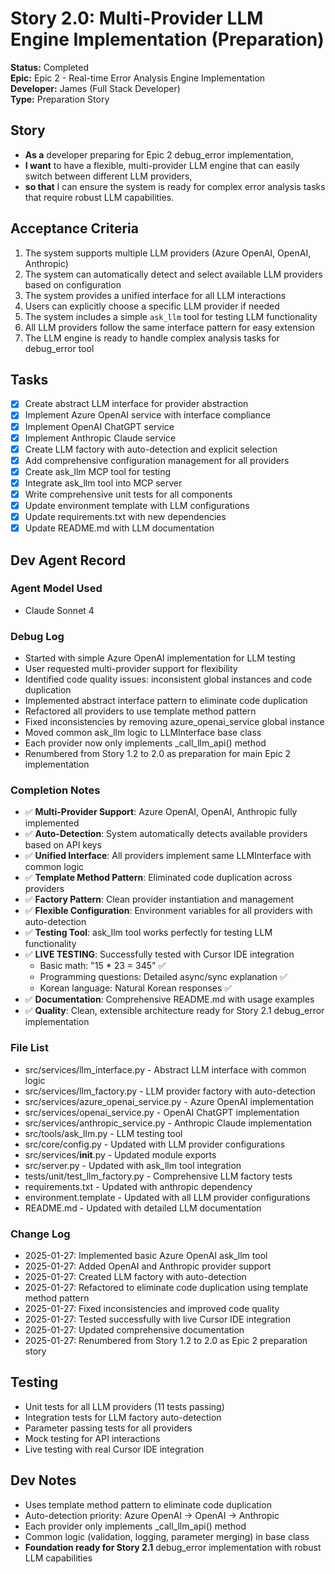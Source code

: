 # Story 2.0: Multi-Provider LLM Engine Implementation (Preparation)

**Status:** Completed  
**Epic:** Epic 2 - Real-time Error Analysis Engine Implementation  
**Developer:** James (Full Stack Developer)  
**Type:** Preparation Story

## Story
* **As a** developer preparing for Epic 2 debug_error implementation,
* **I want** to have a flexible, multi-provider LLM engine that can easily switch between different LLM providers,
* **so that** I can ensure the system is ready for complex error analysis tasks that require robust LLM capabilities.

## Acceptance Criteria
1. The system supports multiple LLM providers (Azure OpenAI, OpenAI, Anthropic)
2. The system can automatically detect and select available LLM providers based on configuration
3. The system provides a unified interface for all LLM interactions
4. Users can explicitly choose a specific LLM provider if needed
5. The system includes a simple `ask_llm` tool for testing LLM functionality
6. All LLM providers follow the same interface pattern for easy extension
7. The LLM engine is ready to handle complex analysis tasks for debug_error tool

## Tasks
- [x] Create abstract LLM interface for provider abstraction
- [x] Implement Azure OpenAI service with interface compliance
- [x] Implement OpenAI ChatGPT service
- [x] Implement Anthropic Claude service
- [x] Create LLM factory with auto-detection and explicit selection
- [x] Add comprehensive configuration management for all providers
- [x] Create ask_llm MCP tool for testing
- [x] Integrate ask_llm tool into MCP server
- [x] Write comprehensive unit tests for all components
- [x] Update environment template with LLM configurations
- [x] Update requirements.txt with new dependencies
- [x] Update README.md with LLM documentation

## Dev Agent Record

### Agent Model Used
- Claude Sonnet 4

### Debug Log
- Started with simple Azure OpenAI implementation for LLM testing
- User requested multi-provider support for flexibility
- Identified code quality issues: inconsistent global instances and code duplication
- Implemented abstract interface pattern to eliminate code duplication
- Refactored all providers to use template method pattern
- Fixed inconsistencies by removing azure_openai_service global instance
- Moved common ask_llm logic to LLMInterface base class
- Each provider now only implements _call_llm_api() method
- Renumbered from Story 1.2 to 2.0 as preparation for main Epic 2 implementation

### Completion Notes
- ✅ **Multi-Provider Support**: Azure OpenAI, OpenAI, Anthropic fully implemented
- ✅ **Auto-Detection**: System automatically detects available providers based on API keys
- ✅ **Unified Interface**: All providers implement same LLMInterface with common logic
- ✅ **Template Method Pattern**: Eliminated code duplication across providers
- ✅ **Factory Pattern**: Clean provider instantiation and management
- ✅ **Flexible Configuration**: Environment variables for all providers with auto-detection
- ✅ **Testing Tool**: ask_llm tool works perfectly for testing LLM functionality
- ✅ **LIVE TESTING**: Successfully tested with Cursor IDE integration
  - Basic math: "15 * 23 = 345" ✅
  - Programming questions: Detailed async/sync explanation ✅
  - Korean language: Natural Korean responses ✅
- ✅ **Documentation**: Comprehensive README.md with usage examples
- ✅ **Quality**: Clean, extensible architecture ready for Story 2.1 debug_error implementation

### File List
- src/services/llm_interface.py - Abstract LLM interface with common logic
- src/services/llm_factory.py - LLM provider factory with auto-detection
- src/services/azure_openai_service.py - Azure OpenAI implementation
- src/services/openai_service.py - OpenAI ChatGPT implementation
- src/services/anthropic_service.py - Anthropic Claude implementation
- src/tools/ask_llm.py - LLM testing tool
- src/core/config.py - Updated with LLM provider configurations
- src/services/__init__.py - Updated module exports
- src/server.py - Updated with ask_llm tool integration
- tests/unit/test_llm_factory.py - Comprehensive LLM factory tests
- requirements.txt - Updated with anthropic dependency
- environment.template - Updated with all LLM provider configurations
- README.md - Updated with detailed LLM documentation

### Change Log
- 2025-01-27: Implemented basic Azure OpenAI ask_llm tool
- 2025-01-27: Added OpenAI and Anthropic provider support
- 2025-01-27: Created LLM factory with auto-detection
- 2025-01-27: Refactored to eliminate code duplication using template method pattern
- 2025-01-27: Fixed inconsistencies and improved code quality
- 2025-01-27: Tested successfully with live Cursor IDE integration
- 2025-01-27: Updated comprehensive documentation
- 2025-01-27: Renumbered from Story 1.2 to 2.0 as Epic 2 preparation story

## Testing
- Unit tests for all LLM providers (11 tests passing)
- Integration tests for LLM factory auto-detection
- Parameter passing tests for all providers
- Mock testing for API interactions
- Live testing with real Cursor IDE integration

## Dev Notes
- Uses template method pattern to eliminate code duplication
- Auto-detection priority: Azure OpenAI → OpenAI → Anthropic
- Each provider only implements _call_llm_api() method
- Common logic (validation, logging, parameter merging) in base class
- **Foundation ready for Story 2.1** debug_error implementation with robust LLM capabilities
